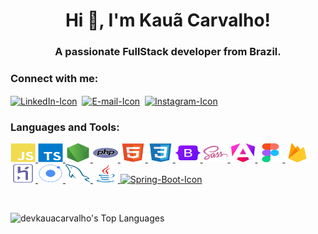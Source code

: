 <h1 align="center">Hi 👋, I'm Kauã Carvalho!</h1>
<h3 align="center">A passionate FullStack developer from Brazil.</h3>

<h3 align="left">Connect with me:</h3>
<p align="left">
<a href="https://linkedin.com/in/kaua-carvalho"><img align="center" src="https://upload.wikimedia.org/wikipedia/commons/thumb/8/81/LinkedIn_icon.svg/2048px-LinkedIn_icon.svg.png" alt="LinkedIn-Icon" height="40" width="40" /></a>&nbsp;
<a href="mailto:dev.kauacarvalho@gmail.com"><img align="center" src="https://upload.wikimedia.org/wikipedia/commons/thumb/7/7e/Gmail_icon_%282020%29.svg/1024px-Gmail_icon_%282020%29.svg.png" alt="E-mail-Icon" height="40" width="50" /></a>&nbsp;
<a href="https://www.instagram.com/string_kaua/"><img align="center" src="https://upload.wikimedia.org/wikipedia/commons/thumb/a/a5/Instagram_icon.png/2048px-Instagram_icon.png" alt="Instagram-Icon" height="40" width="40" /></a>
</p>

<h3 align="left">Languages and Tools:</h3>
<p align="left">
  <a href="https://developer.mozilla.org/en-US/docs/Web/JavaScript" style="color:none">
    <img alt="JavaScript-Icon" height="30" width="40" src="https://raw.githubusercontent.com/devicons/devicon/master/icons/javascript/javascript-plain.svg" />
  </a>
  <a href="https://www.typescriptlang.org/">
    <img alt="TypeScript-Icon" height="30" width="40" src="https://raw.githubusercontent.com/devicons/devicon/master/icons/typescript/typescript-original.svg" />
  </a>
  <a href="https://nodejs.org/">
    <img alt="NodeJs-Icon" height="30" width="40" src="https://raw.githubusercontent.com/devicons/devicon/master/icons/nodejs/nodejs-original.svg" />
  </a>
  <a href="https://www.php.net/" target="_blank">
    <img alt="PHP-Icon" height="30" width="40" src="https://raw.githubusercontent.com/devicons/devicon/master/icons/php/php-original.svg" />
  </a>
  <a href="https://developer.mozilla.org/pt-BR/docs/Web/HTML" target="_blank">
    <img alt="HTML-Icon" height="30" width="40" src="https://raw.githubusercontent.com/devicons/devicon/master/icons/html5/html5-original.svg" />
  </a>
  <a href="https://developer.mozilla.org/pt-BR/docs/Web/CSS" target="_blank">
    <img alt="CSS-Icon" height="30" width="40" src="https://raw.githubusercontent.com/devicons/devicon/master/icons/css3/css3-original.svg" />
  </a>
  <a href="https://getbootstrap.com/" target="_blank">
    <img alt="BootStrap-Icon" height="30" width="40" src="https://raw.githubusercontent.com/devicons/devicon/master/icons/bootstrap/bootstrap-original.svg" />
  </a>
  <a href="https://sass-lang.com/" target="_blank">
    <img alt="Sass-Icon" height="30" width="40" src="https://raw.githubusercontent.com/devicons/devicon/master/icons/sass/sass-original.svg" />
  </a>
  <a href="https://angular.dev/" target="_blank">
    <img alt="Angular-Icon" height="30" width="40" src="https://raw.githubusercontent.com/devicons/devicon/master/icons/angular/angular-original.svg" />
  </a>
  <a href="https://www.figma.com/" target="_blank">
    <img alt="Figma-Icon" height="30" width="40" src="https://raw.githubusercontent.com/devicons/devicon/master/icons/figma/figma-original.svg" />
  </a>
  <a href="https://firebase.google.com/" target="_blank">
    <img alt="Firebase-Icon" height="30" width="40" src="https://raw.githubusercontent.com/devicons/devicon/master/icons/firebase/firebase-original.svg" />
  </a>
  <a href="https://www.heroku.com/" target="_blank">
    <img alt="Heroku-Icon" height="30" width="40" src="https://raw.githubusercontent.com/devicons/devicon/master/icons/heroku/heroku-original.svg" />
  </a>
  <a href="https://ionicframework.com/" target="_blank">
    <img alt="Ionic-Icon" height="30" width="40" src="https://raw.githubusercontent.com/devicons/devicon/master/icons/ionic/ionic-original.svg" />
  </a>
  <a href="https://www.mysql.com/" target="_blank">
    <img alt="MySql-Icon" height="30" width="40" src="https://raw.githubusercontent.com/devicons/devicon/master/icons/mysql/mysql-original.svg" />
  </a>
  <a href="https://dev.java/" target="_blank">
    <img alt="Java-Icon" height="30" width="40" src="https://raw.githubusercontent.com/devicons/devicon/master/icons/java/java-original.svg" />
  </a>
  <a href="https://spring.io/projects/spring-boot" target="_blank">
    <img alt="Spring-Boot-Icon" height="30" width="50" src="https://user-images.githubusercontent.com/33158051/103466606-760a4000-4d14-11eb-9941-2f3d00371471.png" />
  </a>
</p><br>

![devkauacarvalho's Top Languages](https://github-readme-stats.vercel.app/api/top-langs/?username=devkauacarvalho&theme=transparent&show_icons=true&hide_border=true&layout=compact)
